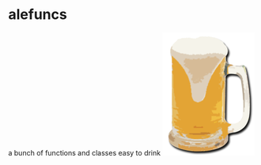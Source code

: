 # alefuncs
a bunch of functions and classes easy to drink
![alt text](./alefuncs_logo.png "Logo Prova")

